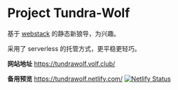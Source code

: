 # Project Tundra-Wolf

基于 [webstack](https://github.com/WebStackPage/WebStackPage.github.io) 的静态新狼导，为兴趣。

采用了 serverless 的托管方式，更平稳更轻巧。

**网站地址** https://tundrawolf.volf.club/

**备用预览** https://tundrawolf.netlify.com/  [![Netlify Status](https://api.netlify.com/api/v1/badges/b7f85875-a0d8-4a90-bed1-fa3411f1d844/deploy-status)](https://app.netlify.com/sites/tundrawolf/deploys)
